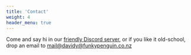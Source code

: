 ```yaml
---
title: 'Contact'
weight: 4
header_menu: true
---
```


Come and say hi in our [friendly Discord server](http://chat.funkypenguin.co.nz), or if you like it old-school, drop an email to [mail@davidy@funkypenguin.co.nz](mailto:davidy@funkypenguin.co.nz)

